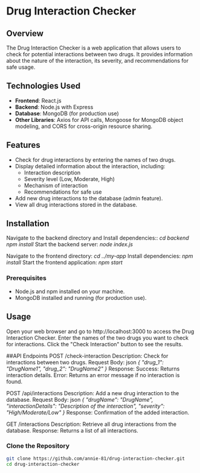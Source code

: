 # Drug Interaction Checker

## Overview
The Drug Interaction Checker is a web application that allows users to check for potential interactions between two drugs. It provides information about the nature of the interaction, its severity, and recommendations for safe usage.

## Technologies Used
- **Frontend**: React.js
- **Backend**: Node.js with Express
- **Database**: MongoDB (for production use)
- **Other Libraries**: Axios for API calls, Mongoose for MongoDB object modeling, and CORS for cross-origin resource sharing.

## Features
- Check for drug interactions by entering the names of two drugs.
- Display detailed information about the interaction, including:
  - Interaction description
  - Severity level (Low, Moderate, High)
  - Mechanism of interaction
  - Recommendations for safe use
- Add new drug interactions to the database (admin feature).
- View all drug interactions stored in the database.

## Installation
Navigate to the backend directory and Install dependencies::
*cd backend*
*npm install*
Start the backend server:
*node index.js*

Navigate to the frontend directory:
*cd ../my-app*
Install dependencies:
*npm install*
Start the frontend application:
*npm start*

### Prerequisites
- Node.js and npm installed on your machine.
- MongoDB installed and running (for production use).

## Usage
Open your web browser and go to http://localhost:3000 to access the Drug Interaction Checker.
Enter the names of the two drugs you want to check for interactions.
Click the "Check Interaction" button to see the results.

##API Endpoints
POST /check-interaction
Description: Check for interactions between two drugs.
Request Body:
json
*{
  "drug_1": "DrugName1",
  "drug_2": "DrugName2"
}*
Response:
Success: Returns interaction details.
Error: Returns an error message if no interaction is found.

POST /api/interactions
Description: Add a new drug interaction to the database.
Request Body:
json
*{
  "drugName": "DrugName",
  "interactionDetails": "Description of the interaction",
  "severity": "High/Moderate/Low"
}*
Response: Confirmation of the added interaction.

GET /interactions
Description: Retrieve all drug interactions from the database.
Response: Returns a list of all interactions.

### Clone the Repository
```bash
git clone https://github.com/annie-81/drug-interaction-checker.git
cd drug-interaction-checker
